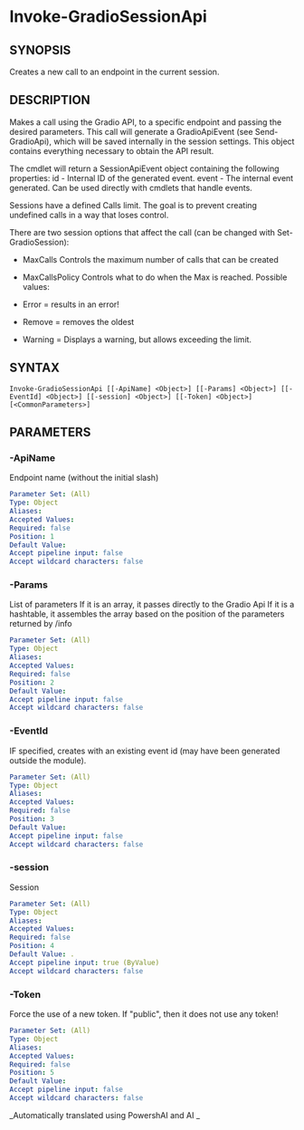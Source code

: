 ﻿---
external help file: powershai-help.xml
schema: 2.0.0
powershai: true
---

# Invoke-GradioSessionApi

## SYNOPSIS <!--!= @#Synop !-->
Creates a new call to an endpoint in the current session.

## DESCRIPTION <!--!= @#Desc !-->
Makes a call using the Gradio API, to a specific endpoint and passing the desired parameters. 
This call will generate a GradioApiEvent (see Send-GradioApi), which will be saved internally in the session settings. 
This object contains everything necessary to obtain the API result. 

The cmdlet will return a SessionApiEvent object containing the following properties:
id - Internal ID of the generated event.
event - The internal event generated. Can be used directly with cmdlets that handle events.

Sessions have a defined Calls limit.
The goal is to prevent creating undefined calls in a way that loses control.

There are two session options that affect the call (can be changed with Set-GradioSession):




- MaxCalls 
Controls the maximum number of calls that can be created

- MaxCallsPolicy 
Controls what to do when the Max is reached.
Possible values:

- Error 
= results in an error!
- Remove 
= removes the oldest
- Warning 
= Displays a warning, but allows exceeding the limit.

## SYNTAX <!--!= @#Syntax !-->

```
Invoke-GradioSessionApi [[-ApiName] <Object>] [[-Params] <Object>] [[-EventId] <Object>] [[-session] <Object>] [[-Token] <Object>] [<CommonParameters>]
```

## PARAMETERS <!--!= @#Params !-->

### -ApiName
Endpoint name (without the initial slash)

```yml
Parameter Set: (All)
Type: Object
Aliases: 
Accepted Values: 
Required: false
Position: 1
Default Value: 
Accept pipeline input: false
Accept wildcard characters: false
```

### -Params
List of parameters 
If it is an array, it passes directly to the Gradio Api 
If it is a hashtable, it assembles the array based on the position of the parameters returned by /info

```yml
Parameter Set: (All)
Type: Object
Aliases: 
Accepted Values: 
Required: false
Position: 2
Default Value: 
Accept pipeline input: false
Accept wildcard characters: false
```

### -EventId
IF specified, creates with an existing event id (may have been generated outside the module).

```yml
Parameter Set: (All)
Type: Object
Aliases: 
Accepted Values: 
Required: false
Position: 3
Default Value: 
Accept pipeline input: false
Accept wildcard characters: false
```

### -session
Session

```yml
Parameter Set: (All)
Type: Object
Aliases: 
Accepted Values: 
Required: false
Position: 4
Default Value: .
Accept pipeline input: true (ByValue)
Accept wildcard characters: false
```

### -Token
Force the use of a new token. If "public", then it does not use any token!

```yml
Parameter Set: (All)
Type: Object
Aliases: 
Accepted Values: 
Required: false
Position: 5
Default Value: 
Accept pipeline input: false
Accept wildcard characters: false
```


<!--PowershaiAiDocBlockStart-->
_Automatically translated using PowershAI and AI
_
<!--PowershaiAiDocBlockEnd-->
